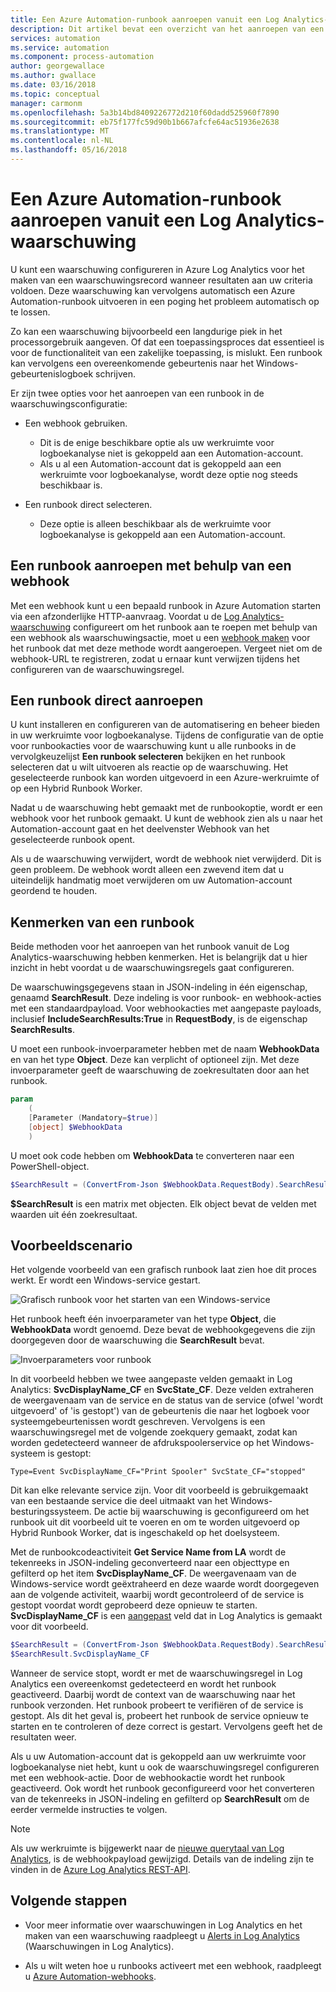 ```yaml
---
title: Een Azure Automation-runbook aanroepen vanuit een Log Analytics-waarschuwing
description: Dit artikel bevat een overzicht van het aanroepen van een Automation-runbook vanuit een waarschuwing logboekanalyse in Azure.
services: automation
ms.service: automation
ms.component: process-automation
author: georgewallace
ms.author: gwallace
ms.date: 03/16/2018
ms.topic: conceptual
manager: carmonm
ms.openlocfilehash: 5a3b14bd8409226772d210f60dadd525960f7890
ms.sourcegitcommit: eb75f177fc59d90b1b667afcfe64ac51936e2638
ms.translationtype: MT
ms.contentlocale: nl-NL
ms.lasthandoff: 05/16/2018
---
```

# <a name="call-an-azure-automation-runbook-from-a-log-analytics-alert"></a>Een Azure Automation-runbook aanroepen vanuit een Log Analytics-waarschuwing

U kunt een waarschuwing configureren in Azure Log Analytics voor het maken van een waarschuwingsrecord wanneer resultaten aan uw criteria voldoen. Deze waarschuwing kan vervolgens automatisch een Azure Automation-runbook uitvoeren in een poging het probleem automatisch op te lossen. 

Zo kan een waarschuwing bijvoorbeeld een langdurige piek in het processorgebruik aangeven. Of dat een toepassingsproces dat essentieel is voor de functionaliteit van een zakelijke toepassing, is mislukt. Een runbook kan vervolgens een overeenkomende gebeurtenis naar het Windows-gebeurtenislogboek schrijven.  

Er zijn twee opties voor het aanroepen van een runbook in de waarschuwingsconfiguratie:

* Een webhook gebruiken.
   * Dit is de enige beschikbare optie als uw werkruimte voor logboekanalyse niet is gekoppeld aan een Automation-account.
   * Als u al een Automation-account dat is gekoppeld aan een werkruimte voor logboekanalyse, wordt deze optie nog steeds beschikbaar is.  

* Een runbook direct selecteren.
   * Deze optie is alleen beschikbaar als de werkruimte voor logboekanalyse is gekoppeld aan een Automation-account.

## <a name="calling-a-runbook-by-using-a-webhook"></a>Een runbook aanroepen met behulp van een webhook

Met een webhook kunt u een bepaald runbook in Azure Automation starten via een afzonderlijke HTTP-aanvraag. Voordat u de [Log Analytics-waarschuwing](../log-analytics/log-analytics-alerts.md#alert-rules) configureert om het runbook aan te roepen met behulp van een webhook als waarschuwingsactie, moet u een [webhook maken](automation-webhooks.md#creating-a-webhook) voor het runbook dat met deze methode wordt aangeroepen. Vergeet niet om de webhook-URL te registreren, zodat u ernaar kunt verwijzen tijdens het configureren van de waarschuwingsregel.   

## <a name="calling-a-runbook-directly"></a>Een runbook direct aanroepen

U kunt installeren en configureren van de automatisering en beheer bieden in uw werkruimte voor logboekanalyse. Tijdens de configuratie van de optie voor runbookacties voor de waarschuwing kunt u alle runbooks in de vervolgkeuzelijst **Een runbook selecteren** bekijken en het runbook selecteren dat u wilt uitvoeren als reactie op de waarschuwing. Het geselecteerde runbook kan worden uitgevoerd in een Azure-werkruimte of op een Hybrid Runbook Worker. 

Nadat u de waarschuwing hebt gemaakt met de runbookoptie, wordt er een webhook voor het runbook gemaakt. U kunt de webhook zien als u naar het Automation-account gaat en het deelvenster Webhook van het geselecteerde runbook opent. 

Als u de waarschuwing verwijdert, wordt de webhook niet verwijderd. Dit is geen probleem. De webhook wordt alleen een zwevend item dat u uiteindelijk handmatig moet verwijderen om uw Automation-account geordend te houden.  

## <a name="characteristics-of-a-runbook"></a>Kenmerken van een runbook

Beide methoden voor het aanroepen van het runbook vanuit de Log Analytics-waarschuwing hebben kenmerken. Het is belangrijk dat u hier inzicht in hebt voordat u de waarschuwingsregels gaat configureren. 

De waarschuwingsgegevens staan in JSON-indeling in één eigenschap, genaamd **SearchResult**. Deze indeling is voor runbook- en webhook-acties met een standaardpayload. Voor webhookacties met aangepaste payloads, inclusief **IncludeSearchResults:True** in **RequestBody**, is de eigenschap **SearchResults**.

U moet een runbook-invoerparameter hebben met de naam **WebhookData** en van het type **Object**. Deze kan verplicht of optioneel zijn. Met deze invoerparameter geeft de waarschuwing de zoekresultaten door aan het runbook.

```powershell
param  
    (  
    [Parameter (Mandatory=$true)]  
    [object] $WebhookData  
    )
```
U moet ook code hebben om **WebhookData** te converteren naar een PowerShell-object.

```powershell
$SearchResult = (ConvertFrom-Json $WebhookData.RequestBody).SearchResult.value
```

**$SearchResult** is een matrix met objecten. Elk object bevat de velden met waarden uit één zoekresultaat.


## <a name="example-walkthrough"></a>Voorbeeldscenario

Het volgende voorbeeld van een grafisch runbook laat zien hoe dit proces werkt. Er wordt een Windows-service gestart.

![Grafisch runbook voor het starten van een Windows-service](media/automation-invoke-runbook-from-omsla-alert/automation-runbook-restartservice.png)

Het runbook heeft één invoerparameter van het type **Object**, die **WebhookData** wordt genoemd. Deze bevat de webhookgegevens die zijn doorgegeven door de waarschuwing die **SearchResult** bevat.

![Invoerparameters voor runbook](media/automation-invoke-runbook-from-omsla-alert/automation-runbook-restartservice-inputparameter.png)

In dit voorbeeld hebben we twee aangepaste velden gemaakt in Log Analytics: **SvcDisplayName_CF** en **SvcState_CF**. Deze velden extraheren de weergavenaam van de service en de status van de service (ofwel 'wordt uitgevoerd' of 'is gestopt') van de gebeurtenis die naar het logboek voor systeemgebeurtenissen wordt geschreven. Vervolgens is een waarschuwingsregel met de volgende zoekquery gemaakt, zodat kan worden gedetecteerd wanneer de afdrukspoolerservice op het Windows-systeem is gestopt:

`Type=Event SvcDisplayName_CF="Print Spooler" SvcState_CF="stopped"` 

Dit kan elke relevante service zijn. Voor dit voorbeeld is gebruikgemaakt van een bestaande service die deel uitmaakt van het Windows-besturingssysteem. De actie bij waarschuwing is geconfigureerd om het runbook uit dit voorbeeld uit te voeren en om te worden uitgevoerd op Hybrid Runbook Worker, dat is ingeschakeld op het doelsysteem.   

Met de runbookcodeactiviteit **Get Service Name from LA** wordt de tekenreeks in JSON-indeling geconverteerd naar een objecttype en gefilterd op het item **SvcDisplayName_CF**. De weergavenaam van de Windows-service wordt geëxtraheerd en deze waarde wordt doorgegeven aan de volgende activiteit, waarbij wordt gecontroleerd of de service is gestopt voordat wordt geprobeerd deze opnieuw te starten. **SvcDisplayName_CF** is een [aangepast](../log-analytics/log-analytics-custom-fields.md) veld dat in Log Analytics is gemaakt voor dit voorbeeld.

```powershell
$SearchResult = (ConvertFrom-Json $WebhookData.RequestBody).SearchResult.value
$SearchResult.SvcDisplayName_CF  
```

Wanneer de service stopt, wordt er met de waarschuwingsregel in Log Analytics een overeenkomst gedetecteerd en wordt het runbook geactiveerd. Daarbij wordt de context van de waarschuwing naar het runbook verzonden. Het runbook probeert te verifiëren of de service is gestopt. Als dit het geval is, probeert het runbook de service opnieuw te starten en te controleren of deze correct is gestart. Vervolgens geeft het de resultaten weer.     

Als u uw Automation-account dat is gekoppeld aan uw werkruimte voor logboekanalyse niet hebt, kunt u ook de waarschuwingsregel configureren met een webhook-actie. Door de webhookactie wordt het runbook geactiveerd. Ook wordt het runbook geconfigureerd voor het converteren van de tekenreeks in JSON-indeling en gefilterd op **SearchResult** om de eerder vermelde instructies te volgen.    

>[!NOTE]
> Als uw werkruimte is bijgewerkt naar de [nieuwe querytaal van Log Analytics](../log-analytics/log-analytics-log-search-upgrade.md), is de webhookpayload gewijzigd. Details van de indeling zijn te vinden in de [Azure Log Analytics REST-API](https://aka.ms/loganalyticsapiresponse).

## <a name="next-steps"></a>Volgende stappen

* Voor meer informatie over waarschuwingen in Log Analytics en het maken van een waarschuwing raadpleegt u [Alerts in Log Analytics](../log-analytics/log-analytics-alerts.md) (Waarschuwingen in Log Analytics).

* Als u wilt weten hoe u runbooks activeert met een webhook, raadpleegt u [Azure Automation-webhooks](automation-webhooks.md).
